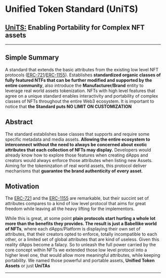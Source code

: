 # **Unified Token Standard (UniTS)**

## **[UniTS:](www.unifiedtokenstandard.com "https://unifiedtokenstandard.com")** Enabling Portability for Complex NFT assets

---

## Simple Summary

A standard that extends the basic attributes from the existing low level NFT protocols ([ERC-721](https://eips.ethereum.org/EIPS/eip-721)/[ERC-1155](https://eips.ethereum.org/EIPS/eip-1155)). Establishes **standardized organic classes of fully featured NTFs that can be further modified and supported by the entire community**, also introduce the **Manufacturer/Brand** entity to leverage real world assets tokenization. NFTs with high level features that agree on a unique standard enables interactivity and portability of complex classes of NFTs throughout the entire Web3 ecosystem. It is important to notice that **the Standard puts NO LIMIT ON CUSTOMIZATION**

## Abstract

The standard establishes base classes that supports and require some specific metadata and media assets. **Allowing the entire ecosystem to interconnect without the need to always be concerned about exotic attributes that each collection of NFTs may display.** Developers would already know how to explore those features when creating dApps and creators would always enforce those attributes when listing new Assets. Aiming for the tokeninzation of real world assets, this protocol deliver mechanisms that **guarantee the brand authenticity of every asset**.

## Motivation

The [ERC-721](https://eips.ethereum.org/EIPS/eip-721) and the [ERC-1155](https://eips.ethereum.org/EIPS/eip-1155) are remarkable, but their succint set of attributes compares to a kind of low level protocol that aims for great freedom while leaving all the heavy lifting for the implementors.

While this is great, at some point **plain protocols start hurting a whole lot more than the benefits they provides. The result is just a Babellike world of NFTs**, where each dApps/Platform is displaying their own set of attributes, that their creators opted to enforce, totally incompatible to each other, or a limited set of global attributes that are kind of useless. Given this reality dApps become a falacy. So to unleash the full power carried by the core concept within NFTs we extended those low level protocol into a higher level one, that would allow more meaningful attributes, while keeping portability. We named those powerful and portable assets, **Unified Token Assets** or just **UniTAs**

---
